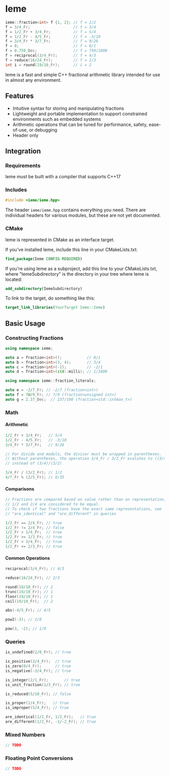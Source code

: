 # Ieme

```c++
ieme::fraction<int> f {1, 2}; // f = 1/2
f = 3/4_Fr;                   // f = 3/4
f = 1/2_Fr + 3/4_Fr;          // f = 5/4
f = 1/2_Fr - 4/5_Fr;          // f = -3/10
f = 3/4_Fr * 3/7_Fr;          // f = 9/28
f = 8;                        // f = 8/1
f = 0.759_Dec;                // f = 759/1000
f = reciprocal(3/4_Fr);       // f = 4/3
f = reduce(16/24_Fr);         // f = 2/3
int i = round(19/10_Fr);      // i = 2
```

Ieme is a fast and simple C++ fractional arithmetic library intended for use in almost any environment.

## Features

* Intuitive syntax for storing and manipulating fractions
* Lightweight and portable implementation to support constrained environments such as embedded systems
* Arithmetic operations that can be tuned for performance, safety, ease-of-use, or debugging
* Header only

## Integration

### Requirements

Ieme must be built with a compiler that supports C++17

### Includes

```c++
#include <ieme/ieme.hpp>
```

The header `ieme/ieme.hpp` contains everything you need. There are individual headers for various modules, but these are not yet documented.

### CMake

Ieme is represented in CMake as an interface target.

If you've installed Ieme, include this line in your CMakeLists.txt:

```cmake
find_package(Ieme CONFIG REQUIRED)
```

If you're using Ieme as a subproject, add this line to your CMakeLists.txt, where "IemeSubdirectory" is the directory in your tree where Ieme is located:

```cmake
add_subdirectory(IemeSubdirectory)
```

To link to the target, do something like this:

```cmake
target_link_libraries(YourTarget Ieme::Ieme)
```

## Basic Usage

### Constructing Fractions

```c++
using namespace ieme;

auto a = fraction<int>();           // 0/1
auto b = fraction<int>(3, 4);       // 3/4
auto c = fraction<int>(-2);         // -2/1
auto d = fraction<int>(std::milli); // 1/1000

using namespace ieme::fraction_literals;

auto e = -2/7_Fr; // -2/7 (fraction<int>)
auto f = 7U/9_Fr; // 7/9 (fraction<unsigned int>)
auto g = 2.37_Dec;  // 237/100 (fraction<std::intmax_t>)
```

### Math

#### Arithmetic

```c++
1/2_Fr + 3/4_Fr;   // 5/4
1/2_Fr - 4/5_Fr;   // -3/10
3/4_Fr * 3/7_Fr;   // 9/28

// For divide and modulo, the divisor must be wrapped in parentheses.
// Without parentheses, the operation 3/4_Fr / 3/2_Fr evalutes to ((3/4)/3)/2
// instead of (3/4)/(3/2)

3/4_Fr / (3/2_Fr); // 1/2
4/7_Fr % (2/5_Fr); // 6/35
```

#### Comparisons

```c++
// Fractions are compared based on value rather than on representation, e.g.,
// 1/2 and 2/4 are considered to be equal.
// To check if two fractions have the exact same representations, see
// "are_identical" and "are_different" in queries

1/2_Fr == 2/4_Fr; // true
1/2_Fr != 2/4_Fr; // false
1/2_Fr > 1/4_Fr;  // true
1/2_Fr >= 1/3_Fr; // true
1/2_Fr < 3/4_Fr;  // true
1/2_Fr <= 2/3_Fr; // true
```

#### Common Operations

```c++
reciprocal(3/4_Fr); // 4/3

reduce(16/24_Fr); // 2/3

round(19/10_Fr); // 2
trunc(19/10_Fr); // 1
floor(19/10_Fr); // 1
ceil(19/10_Fr);  // 2

abs(-4/5_Fr); // 4/5

pow2(-3); // 1/8

pow(3, -2); // 1/9
```

### Queries

```c++
is_undefined(2/0_Fr); // true

is_positive(3/4_Fr);  // true
is_zero(0/4_Fr);      // true
is_negative(-3/4_Fr); // true

is_integer(2/1_Fr);       // true
is_unit_fraction(1/3_Fr); // true

is_reduced(5/10_Fr); // false

is_proper(1/4_Fr);   // true
is_improper(5/4_Fr); // true

are_identical(1/2_Fr, 1/2_Fr);   // true
are_different(1/2_Fr, -1/-2_Fr); // true
```

### Mixed Numbers

```c++
// TODO
```

### Floating Point Conversions

```c++
// TODO
```
